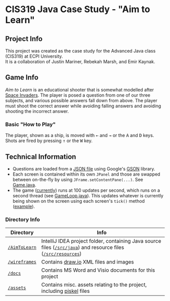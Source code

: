 # CIS319 Java Case Study - "Aim to Learn"

## Project Info

This project was created as the case study for the Advanced Java class (CIS319) at ECPI University.  
It is a collaboration of Justin Mariner, Rebekah Marsh, and Emir Kaynak.

## Game Info

*Aim to Learn* is an educational shooter that is somewhat modelled after [Space Invaders](https://en.wikipedia.org/wiki/Space_Invaders
). The player is posed a question from one of our three subjects, and various possible answers fall down from above. The player must shoot the correct answer while avoiding falling answers and avoiding shooting the incorrect answer.

### Basic "How to Play"

The player, shown as a ship, is moved with <kbd>&larr;</kbd> and <kbd>&rarr;</kbd> or the <kbd>A</kbd> and <kbd>D</kbd> keys. Shots are fired by pressing <kbd>&uarr;</kbd> or the <kbd>W</kbd> key.

## Technical Information

* Questions are loaded from a [JSON file](/AimToLearn/src/resources/aimtolearn/QnA.json) using Google's [GSON](https://github.com/google/gson) library.
* Each screen is contained within its own `JPanel` and those are swapped between on-the-fly by using `JFrame.setContentPane(...)`. See [Game.java](/AimToLearn/src/java/aimtolearn/Game.java#L91).
* The game ([currently](/AimToLearn/src/java/aimtolearn/Constants.java#L21)) runs at 100 updates per second, which runs on a second thread (see [GameLoop.java](/AimToLearn/src/java/aimtolearn/GameLoop.java)). This updates whatever is currently being shown on the screen using each screen's `tick()` method ([example](/AimToLearn/src/java/aimtolearn/screens/ShipScreen.java#L87)).

### Directory Info

Directory | Info
-|-
[`/AimToLearn`](/AimToLearn) | IntelliJ IDEA project folder, containing Java source files ([`/src/java`](/AimToLearn/src/java/aimtolearn)) and resource files ([`/src/resources`](/AimToLearn/src/resources/aimtolearn))
[`/wireframes`](/wireframes) | Contains [draw.io](https://www.draw.io/) XML files and images
[`/docs`](/docs) | Contains MS Word and Visio documents for this project
[`/assets`](/assets) | Contains misc. assets relating to the project, including [piskel](http://www.piskelapp.com/) files
